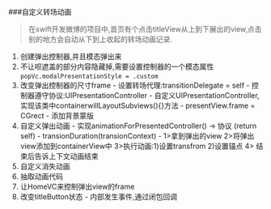 ###自定义转场动画
>在swift开发微博的项目中,首页有个点击titleView从上到下展出的view,点击别的地方会自动从下到上收起的转场动画记录.

1.    创建弹出控制器,并且模态弹出来
2.    不让呗遮盖的部分内容隐藏掉,需要设置控制器的一个模态属性`popVc.modalPresentationStyle = .custom`
3.    改变弹出控制器的尺寸frame
    - 设置转场代理:transitionDelegate = self
    - 控制器遵守协议:UIPresentationController
    - 自定义UIPresentationController,实现该类中containerwillLayoutSubviews(){}方法
    - presentView.frame = CGrect
    - 添加背景蒙版
4.    自定义弹出动画
    - 实现animationForPresentedController() -> 协议 (return self)
    - transionDuration(transionContext)
    - 1>拿到弹出的view 2>将弹出view添加到containerView中 3>执行动画:1)设置transfrom 2)设置锚点 4> 结束后告诉上下文动画结束
5.    自定义消失动画
6.    抽取动画代码
7.    让HomeVC来控制弹出view的frame
8.    改变titleButton状态
    - 内部发生事件,通过闭包回调